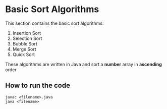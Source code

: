 # Basic Sort Algorithms #

This section contains the basic sort algorithms:

1. Insertion Sort
2. Selection Sort
3. Bubble Sort
4. Merge Sort
5. Quick Sort

These algorithms are written in Java and sort a **number** array in **ascending** order


## How to run the code ##

```
javac <filename>.java
java <filename>
```
